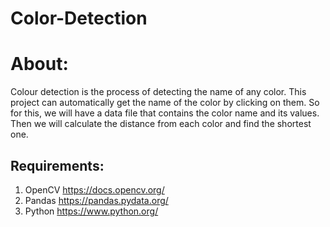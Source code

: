 # Color-Detection

About: 
=======
Colour detection is the process of detecting the name of any color. This project can automatically get
the name of the color by clicking on them. So for this, we will have a data file that contains the color name and its values. 
Then we will calculate the distance from each color and find the shortest one. 

Requirements:
--------------
1. OpenCV    https://docs.opencv.org/
2. Pandas    https://pandas.pydata.org/
3. Python    https://www.python.org/

